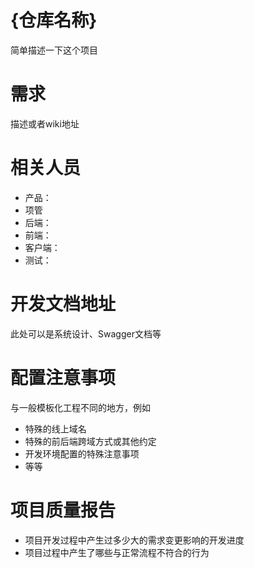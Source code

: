 # {仓库名称}

简单描述一下这个项目

# 需求

描述或者wiki地址

# 相关人员

- 产品：
- 项管
- 后端：
- 前端：
- 客户端：
- 测试：

# 开发文档地址

此处可以是系统设计、Swagger文档等

# 配置注意事项

与一般模板化工程不同的地方，例如

- 特殊的线上域名
- 特殊的前后端跨域方式或其他约定
- 开发环境配置的特殊注意事项
- 等等

# 项目质量报告

- 项目开发过程中产生过多少大的需求变更影响的开发进度
- 项目过程中产生了哪些与正常流程不符合的行为
